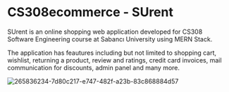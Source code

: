 # CS308ecommerce - SUrent

SUrent is an online shopping web application developed for CS308 Software Engineering course at Sabancı University using MERN Stack.

The application has feautures including but not limited to shopping cart, wishlist, returning a product, review and ratings, credit card invoices, mail communication for discounts, admin panel and many more.

![265836234-7d80c217-e747-482f-a23b-83c868884d57](https://github.com/ege7/CS308ecommerce/assets/71261357/1a5cac70-949b-478f-898e-b17b090c192b)
